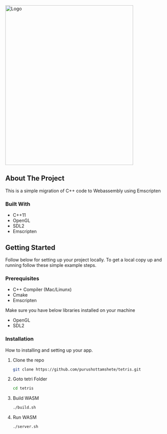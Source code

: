 <!-- ABOUT THE PROJECT -->
<div>
<img src="https://www.prshete.com/static/home/img/webassembly.png" alt="Logo" width="400" height="500">
</div>


## About The Project
This is a simple migration of C++ code to Webassembly using Emscripten

### Built With
* C++11
* OpenGL
* SDL2
* Emscripten


<!-- GETTING STARTED -->
## Getting Started

Follow below for setting up your project locally.
To get a local copy up and running follow these simple example steps.

### Prerequisites

* C++ Compiler (Mac/Linunx)
* Cmake 
* Emscripten 

Make sure you have below libraries installed on your machine
* OpenGL
* SDL2


### Installation

How to installing and setting up your app.

1. Clone the repo
   ```sh
   git clone https://github.com/purushottamshete/tetris.git
   ```
3. Goto tetri Folder
   ```sh
   cd tetris
   ```
4. Build WASM
   ```sh
   ./build.sh
   ```
5. Run WASM
   ```sh
   ./server.sh
   ```


